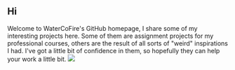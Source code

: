 ## Hi

Welcome to WaterCoFire's GitHub homepage, I share some of my interesting projects here. Some of them are assignment projects for my professional courses, others are the result of all sorts of "weird" inspirations I had. I've got a little bit of confidence in them, so hopefully they can help your work a little bit. ![](https://hit.yhype.me/github/profile?account_id=117800515)
